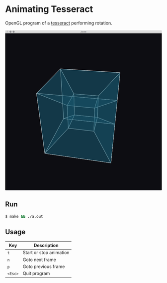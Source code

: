 Animating Tesseract
===================

OpenGL program of a [tesseract](http://en.wikipedia.org/wiki/Tesseract) performing rotation.

![](./screenshot.png)


Run
---

```sh
$ make && ./a.out
```


Usage
-----

| Key     | Description              |
| ------- | ------------------------ |
| `t`     | Start or stop animation  |
| `n`     | Goto next frame          |
| `p`     | Goto previous frame      |
| `<Esc>` | Quit program             |
